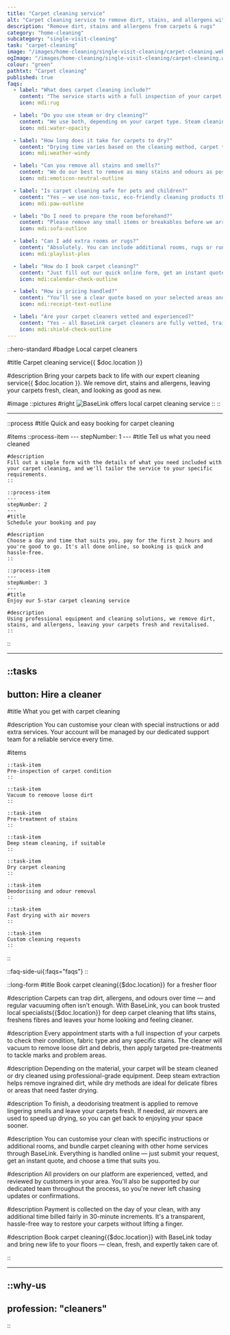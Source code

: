 ```yaml
---
title: "Carpet cleaning service"
alt: "Carpet cleaning service to remove dirt, stains, and allergens with BaseLink"
description: "Remove dirt, stains and allergens from carpets & rugs"
category: "home-cleaning"
subcategory: "single-visit-cleaning"
task: "carpet-cleaning"
image: "/images/home-cleaning/single-visit-cleaning/carpet-cleaning.webp"
ogImage: "/images/home-cleaning/single-visit-cleaning/carpet-cleaning.webp"
colour: "green"
pathtxt: "Carpet cleaning"
published: true
faqs:
  - label: "What does carpet cleaning include?"
    content: "The service starts with a full inspection of your carpet’s condition and fabric type. We then vacuum to remove loose dirt, pre-treat stains, and perform either deep steam or dry cleaning based on what’s suitable. A deodorising treatment is included, and we use air movers for fast drying where needed."
    icon: mdi:rug

  - label: "Do you use steam or dry cleaning?"
    content: "We use both, depending on your carpet type. Steam cleaning is great for deep, thorough cleans and lifting ingrained dirt, while dry cleaning is ideal for delicate fibres or rooms that need to dry quickly. Your cleaner will assess and choose the best method during the inspection."
    icon: mdi:water-opacity

  - label: "How long does it take for carpets to dry?"
    content: "Drying time varies based on the cleaning method, carpet type and ventilation — typically between 2 to 6 hours. We can use air movers to speed up the process and minimise downtime."
    icon: mdi:weather-windy

  - label: "Can you remove all stains and smells?"
    content: "We do our best to remove as many stains and odours as possible using professional-grade products. While most marks lift with treatment, some deep-set or older stains may not disappear completely — but they’ll be significantly improved."
    icon: mdi:emoticon-neutral-outline

  - label: "Is carpet cleaning safe for pets and children?"
    content: "Yes — we use non-toxic, eco-friendly cleaning products that are safe once dry. Let us know if you have pets, allergies, or specific sensitivities and we’ll adjust accordingly."
    icon: mdi:paw-outline

  - label: "Do I need to prepare the room beforehand?"
    content: "Please remove any small items or breakables before we arrive. We can work around larger furniture, or move it during the service if required — just let us know what you'd prefer in your booking notes."
    icon: mdi:sofa-outline

  - label: "Can I add extra rooms or rugs?"
    content: "Absolutely. You can include additional rooms, rugs or runners in your quote — or mention them during booking and we’ll update the pricing accordingly. We make it easy to customise your service."
    icon: mdi:playlist-plus

  - label: "How do I book carpet cleaning?"
    content: "Just fill out our quick online form, get an instant quote, and pick a time that works for you. Everything is managed through your BaseLink account — no phone calls or back-and-forth needed."
    icon: mdi:calendar-check-outline

  - label: "How is pricing handled?"
    content: "You’ll see a clear quote based on your selected areas and any extras. Payment is collected on the day, with any additional time billed fairly in 30-minute blocks. No surprises — just straightforward pricing."
    icon: mdi:receipt-text-outline

  - label: "Are your carpet cleaners vetted and experienced?"
    content: "Yes — all BaseLink carpet cleaners are fully vetted, trained, insured and reviewed by other customers. We only work with professionals who consistently deliver high-quality results."
    icon: mdi:shield-check-outline
---
```


::hero-standard
#badge
Local carpet cleaners

#title
Carpet cleaning service{{ $doc.location }}

#description
Bring your carpets back to life with our expert cleaning service{{ $doc.location }}. We remove dirt, stains and allergens, leaving your carpets fresh, clean, and looking as good as new.

#image
    ::pictures
    #right
    ![BaseLink offers local carpet cleaning service](/images/home-cleaning/single-visit-cleaning/carpet-cleaning.webp)
    ::
::

---

::process
#title
Quick and easy booking for carpet cleaning

#items
    ::process-item
    ---
    stepNumber: 1
    ---
    #title
    Tell us what you need cleaned

    #description
    Fill out a simple form with the details of what you need included with your carpet cleaning, and we'll tailor the service to your specific requirements.
    ::
    
    ::process-item
    ---
    stepNumber: 2
    ---
    #title
    Schedule your booking and pay

    #description
    Choose a day and time that suits you, pay for the first 2 hours and you're good to go. It's all done online, so booking is quick and hassle-free.
    ::

    ::process-item
    ---
    stepNumber: 3
    ---
    #title
    Enjoy our 5-star carpet cleaning service

    #description
    Using professional equipment and cleaning solutions, we remove dirt, stains, and allergens, leaving your carpets fresh and revitalised.
    ::
::

---

::tasks
---
button: Hire a cleaner
---

#title
What you get with carpet cleaning

#description
You can customise your clean with special instructions or add extra services. Your account will be managed by our dedicated support team for a reliable service every time.

#items

    ::task-item
    Pre-inspection of carpet condition
    ::

    ::task-item
    Vacuum to remoove loose dirt
    ::

    ::task-item
    Pre-treatment of stains
    ::
    
    ::task-item
    Deep steam cleaning, if suitable
    ::
    
    ::task-item
    Dry carpet cleaning
    ::
    
    ::task-item
    Deodorising and odour removal
    ::

    ::task-item
    Fast drying with air movers
    ::

    ::task-item
    Custom cleaning requests
    ::
::


::faq-side-ui{:faqs="faqs"}
::


::long-form
#title
Book carpet cleaning{{$doc.location}} for a fresher floor

#description
Carpets can trap dirt, allergens, and odours over time — and regular vacuuming often isn't enough. With BaseLink, you can book trusted local specialists{{$doc.location}} for deep carpet cleaning that lifts stains, freshens fibres and leaves your home looking and feeling cleaner.

#description
Every appointment starts with a full inspection of your carpets to check their condition, fabric type and any specific stains. The cleaner will vacuum to remove loose dirt and debris, then apply targeted pre-treatments to tackle marks and problem areas.

#description
Depending on the material, your carpet will be steam cleaned or dry cleaned using professional-grade equipment. Deep steam extraction helps remove ingrained dirt, while dry methods are ideal for delicate fibres or areas that need faster drying.

#description
To finish, a deodorising treatment is applied to remove lingering smells and leave your carpets fresh. If needed, air movers are used to speed up drying, so you can get back to enjoying your space sooner.

#description
You can customise your clean with specific instructions or additional rooms, and bundle carpet cleaning with other home services through BaseLink. Everything is handled online — just submit your request, get an instant quote, and choose a time that suits you.

#description
All providers on our platform are experienced, vetted, and reviewed by customers in your area. You'll also be supported by our dedicated team throughout the process, so you're never left chasing updates or confirmations.

#description
Payment is collected on the day of your clean, with any additional time billed fairly in 30-minute increments. It's a transparent, hassle-free way to restore your carpets without lifting a finger.

#description
Book carpet cleaning{{$doc.location}} with BaseLink today and bring new life to your floors — clean, fresh, and expertly taken care of.

::

---

::why-us
---
profession: "cleaners"
---
::